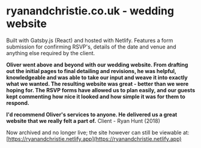 # ryanandchristie.co.uk - wedding website

Built with Gatsby.js (React) and hosted with Netlify. Features a form submission for confirming RSVP's, details of the date and venue and anything else required by the client.


**Oliver went above and beyond with our wedding website. From drafting out the initial pages to final detailing and revisions, he was helpful, knowledgeable and was able to take our input and weave it into exactly what we wanted. The resulting website was great - better than we were hoping for. The RSVP forms have allowed us to plan easily, and our guests kept commenting how nice it looked and how simple it was for them to respond.** 

**I'd recommend Oliver's services to anyone. He delivered us a great website that we really felt a part of.**
Client - Ryan Hunt (2018)


Now archived and no longer live; the site however can still be viewable at: [https://ryanandchristie.netlify.app](https://ryanandchristie.netlify.app)
